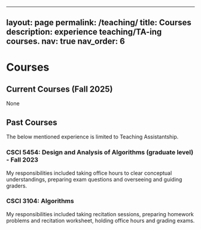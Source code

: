 
---
layout: page
permalink: /teaching/
title: Courses
description: experience teaching/TA-ing courses.
nav: true
nav_order: 6
---

# Courses

## Current Courses (Fall 2025)
None

## Past Courses

The below mentioned experience is limited to Teaching Assistantship. 


### **CSCI 5454: Design and Analysis of Algorithms (graduate level) - Fall 2023**
My responsibilities included taking office hours to clear conceptual understandings, preparing exam questions and
overseeing and guiding graders.


### **CSCI 3104: Algorithms**
My responsibilities included taking recitation sessions, preparing homework problems and recitation worksheet,
holding office hours and grading exams.

